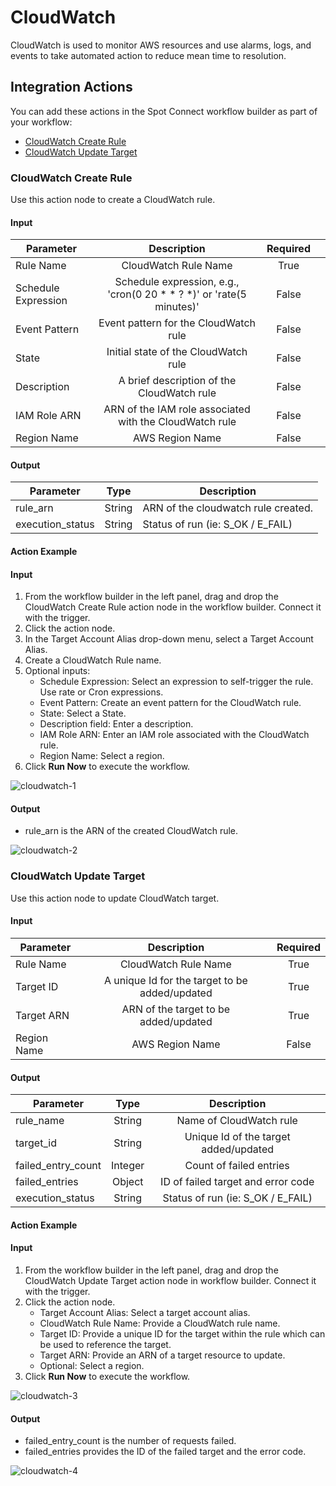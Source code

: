 # CloudWatch 

CloudWatch is used to monitor AWS resources and use alarms, logs, and events to take automated action to reduce mean time to resolution.  

## Integration Actions  

You can add these actions in the Spot Connect workflow builder as part of your workflow: 

* [CloudWatch Create Rule](spot-connect/actions/cloudwatch?id=cloudwatch-create-rule) 
* [CloudWatch Update Target](spot-connect/actions/cloudwatch?id=cloudwatch-update-target) 

### CloudWatch Create Rule 

Use this action node to create a CloudWatch rule. 

#### Input

|       Parameter           |                                  Description                              |      Required  |   |
|---------------------------|:-------------------------------------------------------------------------:|:--------------:|---|
|      Rule Name            |     CloudWatch Rule Name                                                  |     True       |   |
|      Schedule Expression  |     Schedule expression, e.g., 'cron(0 20 * * ? *)' or 'rate(5 minutes)'  |     False      |   |
|      Event Pattern        |     Event pattern for the CloudWatch rule                                 |     False      |   |
|      State                |     Initial state of the CloudWatch rule                                  |     False      |   |
|      Description          |     A brief description of the CloudWatch rule                            |     False      |   |
|      IAM Role ARN         |     ARN of the IAM role associated with the CloudWatch rule               |     False      |   |
|      Region Name          |     AWS Region Name                                                       |     False      |   |

#### Output

| Parameter        | Type   | Description                         |
|------------------|--------|-------------------------------------|
| rule_arn         | String | ARN of the cloudwatch rule created. |
| execution_status | String | Status of run (ie: S_OK / E_FAIL)   |

#### Action Example 

#### Input

1. From the workflow builder in the left panel, drag and drop the CloudWatch Create Rule action node in the workflow builder. Connect it with the trigger.  
2. Click the action node.  
3. In the Target Account Alias drop-down menu, select a Target Account Alias. 
4. Create a CloudWatch Rule name.  
5. Optional inputs: 
    * Schedule Expression: Select an expression to self-trigger the rule. Use rate or Cron expressions.  
    * Event Pattern: Create an event pattern for the CloudWatch rule. 
    * State: Select a State. 
    * Description field: Enter a description. 
    * IAM Role ARN: Enter an IAM role associated with the CloudWatch rule. 
    * Region Name: Select a region. 
6. Click **Run Now** to execute the workflow.

![cloudwatch-1](https://github.com/spotinst/help/assets/106514736/b725b035-6a10-4a8c-967d-835319dc04dc)

#### Output

* rule_arn is the ARN of the created CloudWatch rule. 

![cloudwatch-2](https://github.com/spotinst/help/assets/106514736/d3e51e1f-e876-454c-84ec-936b61785d28)

### CloudWatch Update Target 

Use this action node to update CloudWatch target. 

#### Input

|       Parameter   |                       Description                   |      Required  |
|-------------------|:---------------------------------------------------:|:--------------:|
|      Rule Name    |     CloudWatch Rule Name                            |     True       |
|      Target ID    |     A unique Id for the target to be added/updated  |     True       |
|      Target ARN   |     ARN of the target to be added/updated           |     True       |
|      Region Name  |     AWS Region Name                                 |     False      |

#### Output

|       Parameter          |       Type   |                   Description              |
|--------------------------|:------------:|:------------------------------------------:|
|      rule_name           |     String   |     Name of CloudWatch rule                |
|      target_id           |     String   |     Unique Id of the target added/updated  |
|      failed_entry_count  |     Integer  |     Count of failed entries                |
|      failed_entries      |     Object   |     ID of failed target and error code     |
|      execution_status    |     String   |     Status of run (ie: S_OK / E_FAIL)      |

#### Action Example 

#### Input 

1. From the workflow builder in the left panel, drag and drop the CloudWatch Update Target action node in workflow builder. Connect it with the trigger.  
2. Click the action node.  
   * Target Account Alias: Select a target account alias. 
   * CloudWatch Rule Name: Provide a CloudWatch rule name. 
   * Target ID: Provide a unique ID for the target within the rule which can be used to reference the target.  
   * Target ARN: Provide an ARN of a target resource to update. 
   * Optional: Select a region. 
3. Click **Run Now** to execute the workflow.

![cloudwatch-3](https://github.com/spotinst/help/assets/106514736/e39bc9b9-c120-46c9-a43a-d1cd690289e4)

#### Output

* failed_entry_count is the number of requests failed.
* failed_entries provides the ID of the failed target and the error code.

![cloudwatch-4](https://github.com/spotinst/help/assets/106514736/5995aa27-1cf2-4ba0-ab1f-7f4ae2050a99)


